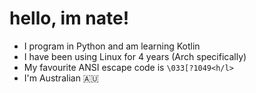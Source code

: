 # hello, im nate!
- I program in Python and am learning Kotlin
- I have been using Linux for 4 years (Arch specifically)
- My favourite ANSI escape code is `\033[?1049<h/l>`
- I'm Australian 🇦🇺
